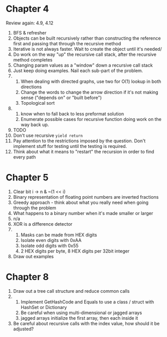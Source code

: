 # Chapter 4
Review again:
4.9, 4.12

1) BFS & refresher
2) Objects can be built recursively rather than constructing the reference first and passing that through the recursive method
3) Iterative is not always faster. Wait to create the object until it's needed/
4) Do work on the way "up" the recursive call stack, after the recursive method completes
5) Changing param values as a "window" down a recursive call stack
6) Just keep doing examples. Nail each sub-part of the problem.
7)
    1) When dealing with directed graphs, use two for O(1) lookup in both directions
    2) Change the words to change the arrow direction if it's not making sense ("depends on" or "built before")
    3) Topological sort
8)
    1) know when to fall back to less preformat solution
    2) Enumerate possible cases for recursive function doing work on the way back up.
9) TODO
10) Don't use recursive `yield return`
11) Pay attention to the restrictions imposed by the question. Don't implement stuff for testing until the testing is required.
12) Think about what it means to "restart" the recursion in order to find every path

# Chapter 5
1) Clear bit i -> n & ~(1 << i)
2) Binary representation of floating point numbers are inverted fractions
3) Greedy approach - think about what you really need when going through the problem
4) What happens to a binary number when it's made smaller or larger
5) n/a
6) XOR is a difference detector
7)
    1) Masks can be made from HEX digits
    2) Isolate even digits with 0xAA
    3) Isolate odd digits with 0x55
    4) 2 HEX digits per byte, 8 HEX digits per 32bit integer
8) Draw out examples

# Chapter 8
1) Draw out a tree call structure and reduce common calls
2) 
    1) Implement GetHashCode and Equals to use a class / struct with HashSet or Dictionary
    2) Be careful when using multi-dimensional or jagged arrays
    3) jagged arrays initialize the first array, then each inside it
3) Be careful about recursive calls with the index value, how should it be adjusted?
